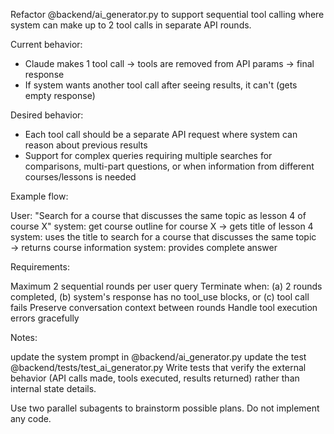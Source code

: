 Refactor @backend/ai_generator.py to support sequential tool calling where system can make up to 2 tool calls in separate API rounds.

Current behavior:

- Claude makes 1 tool call → tools are removed from API params → final response
- If system wants another tool call after seeing results, it can't (gets empty response)

Desired behavior:

- Each tool call should be a separate API request where system can reason about previous results
- Support for complex queries requiring multiple searches for comparisons, multi-part questions, or when information from different courses/lessons is needed


Example flow:

User: "Search for a course that discusses the same topic as lesson 4 of course X"
system: get course outline for course X → gets title of lesson 4
system: uses the title to search for a course that discusses the same topic → returns course information
system: provides complete answer


Requirements:

Maximum 2 sequential rounds per user query
Terminate when: (a) 2 rounds completed, (b) system's response has no tool_use blocks, or (c) tool call fails
Preserve conversation context between rounds
Handle tool execution errors gracefully

Notes:

update the system prompt in @backend/ai_generator.py
update the test @backend/tests/test_ai_generator.py
Write tests that verify the external behavior (API calls made, tools executed, results returned) rather than internal state details.


Use two parallel subagents to brainstorm possible plans. Do not implement any code.